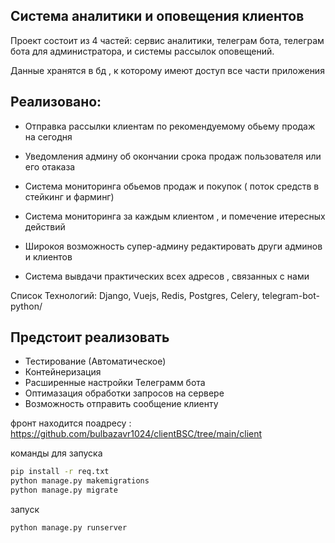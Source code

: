 ## Система аналитики и оповещения клиентов

Проект состоит из 4 частей: сервис аналитики, телеграм бота, телеграм бота для 
администратора, и системы рассылок оповещений.

Данные хранятся в бд , к которому имеют доступ все части приложения

## Реализовано:

- Отправка рассылки клиентам по рекомендуемому обьему продаж на сегодня

- Уведомления админу об окончании срока продаж пользователя или его отаказа

- Система мониторинга  обьемов продаж и покупок ( поток средств в стейкинг и фарминг)

- Система мониторинга за каждым клиентом , и помечение итересных действий 

- Широкоя возможность супер-админу редактировать други админов и клиентов

- Система вывдачи практических всех адресов , связанных с нами

Список Технологий:
Django, Vuejs, Redis, Postgres, Celery, telegram-bot-python/


## Предстоит реализовать
- Тестирование (Автоматическое)
- Контейнеризация
- Расширенные настройки Телеграмм бота
- Оптимазация обработки запросов на сервере
- Возможность отправить сообщение клиенту

фронт находится поадресу : https://github.com/bulbazavr1024/clientBSC/tree/main/client




команды для запуска
```bash
pip install -r req.txt
python manage.py makemigrations
python manage.py migrate
```

запуск

```bash
python manage.py runserver
```
